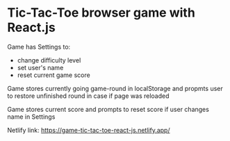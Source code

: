 # Tic-Tac-Toe browser game with React.js

Game has Settings to:
- change difficulty level
- set user's name
- reset current game score

Game stores currently going game-round in localStorage and propmts user to restore unfinished round in case if page was reloaded

Game stores current score and prompts to reset score if user changes name in Settings

Netlify link: https://game-tic-tac-toe-react-js.netlify.app/
